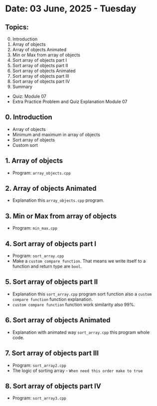 # Date: 03 June, 2025 - Tuesday

## Topics:
0. Introduction
1. Array of objects
2. Array of objects Animated
3. Min or Max from array of objects
4. Sort array of objects part I
5. Sort array of objects part II
6. Sort array of objects Animated
7. Sort array of objects part III
8. Sort array of objects part IV
9. Summary
- Quiz: Module 07
- Extra Practice Problem and Quiz Explanation Module 07

## 0. Introduction
- Array of objects
- Minimum and maximum in array of objects
- Sort array of objects
- Custom sort

## 1. Array of objects
- Program: `array_objects.cpp`

## 2. Array of objects Animated
- Explanation this `array_objects.cpp` program.

## 3. Min or Max from array of objects
- Program: `min_max.cpp`

## 4. Sort array of objects part I
- Program: `sort_array.cpp`
- Make a `custom compare function`. That means we write itself to a function and return type are `bool`.

## 5. Sort array of objects part II
- Explanation this `sort_array.cpp` program sort function also a `custom compare function` function explanation.
- `custom compare function` function work similarity also 99%.

## 6. Sort array of objects Animated
- Explanation with animated way `sort_array.cpp` this program whole code.

## 7. Sort array of objects part III
- Program: `sort_array2.cpp`
- The logic of sorting array - `When need this order make to true`

## 8. Sort array of objects part IV
- Program: `sort_array3.cpp`